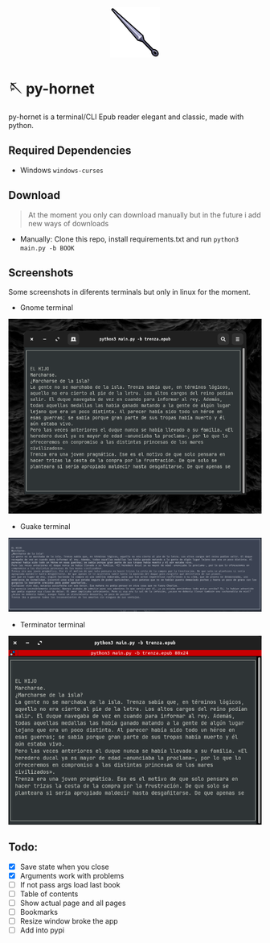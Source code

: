 <p align="center">
<img src="https://github.com/EliasLeguizamon123/py-hornet/blob/main/logo.png?raw=true" width="100px" height="100px" />
</p>

# 🪡 py-hornet
py-hornet is a terminal/CLI Epub reader elegant and classic, made with python.

## Required Dependencies

- Windows `windows-curses`

## Download
> At the moment you only can download manually but in the future i add new ways of downloads

- Manually: Clone this repo, install requirements.txt and run `python3 main.py -b BOOK`

## Screenshots
Some screenshots in diferents terminals but only in linux for the moment.
- Gnome terminal
<img src="https://github.com/EliasLeguizamon123/py-hornet/blob/main/screenshots/hornetGnome.png?raw=true" />

- Guake terminal
<img src="https://github.com/EliasLeguizamon123/py-hornet/blob/main/screenshots/hornetGuakeSplit.png?raw=true" />

- Terminator terminal
<img src="https://github.com/EliasLeguizamon123/py-hornet/blob/main/screenshots/hornetTerminator.png?raw=true" />

## Todo: 

- [x] Save state when you close
- [x] Arguments work with problems
- [ ] If not pass args load last book
- [ ] Table of contents
- [ ] Show actual page and all pages
- [ ] Bookmarks
- [ ] Resize window broke the app
- [ ] Add into pypi
